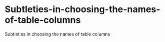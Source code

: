# Subtleties-in-choosing-the-names-of-table-columns
Subtleties in choosing the names of table columns

